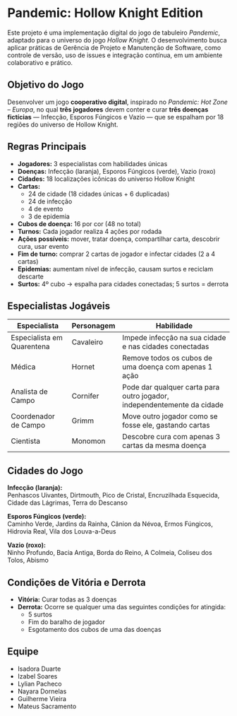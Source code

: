 # Pandemic: Hollow Knight Edition

Este projeto é uma implementação digital do jogo de tabuleiro *Pandemic*, adaptado para o universo do jogo *Hollow Knight*. O desenvolvimento busca aplicar práticas de Gerência de Projeto e Manutenção de Software, como controle de versão, uso de issues e integração contínua, em um ambiente colaborativo e prático.

## Objetivo do Jogo

Desenvolver um jogo **cooperativo digital**, inspirado no *Pandemic: Hot Zone – Europa*, no qual **três jogadores** devem conter e curar **três doenças fictícias** — Infecção, Esporos Fúngicos e Vazio — que se espalham por 18 regiões do universo de Hollow Knight.

## Regras Principais

- **Jogadores:** 3 especialistas com habilidades únicas
- **Doenças:** Infecção (laranja), Esporos Fúngicos (verde), Vazio (roxo)
- **Cidades:** 18 localizações icônicas do universo Hollow Knight
- **Cartas:**
  - 24 de cidade (18 cidades únicas + 6 duplicadas)
  - 24 de infecção
  - 4 de evento
  - 3 de epidemia
- **Cubos de doença:** 16 por cor (48 no total)
- **Turnos:** Cada jogador realiza 4 ações por rodada
- **Ações possíveis:** mover, tratar doença, compartilhar carta, descobrir cura, usar evento
- **Fim de turno:** comprar 2 cartas de jogador e infectar cidades (2 a 4 cartas)
- **Epidemias:** aumentam nível de infecção, causam surtos e reciclam descarte
- **Surtos:** 4º cubo → espalha para cidades conectadas; 5 surtos = derrota

## Especialistas Jogáveis

| Especialista               | Personagem |    Habilidade                                                             |
|----------------------------|------------|---------------------------------------------------------------------------|
| Especialista em Quarentena | Cavaleiro  | Impede infecção na sua cidade e nas cidades conectadas                    |
| Médica                     | Hornet     | Remove todos os cubos de uma doença com apenas 1 ação                     |
| Analista de Campo          | Cornifer   | Pode dar qualquer carta para outro jogador, independentemente da cidade   |
| Coordenador de Campo       | Grimm      | Move outro jogador como se fosse ele, gastando cartas                     | 
| Cientista                  | Monomon    | Descobre cura com apenas 3 cartas da mesma doença                         |

## Cidades do Jogo

**Infecção (laranja):**  
Penhascos Uivantes, Dirtmouth, Pico de Cristal, Encruzilhada Esquecida, Cidade das Lágrimas, Terra do Descanso

**Esporos Fúngicos (verde):**  
Caminho Verde, Jardins da Rainha, Cânion da Névoa, Ermos Fúngicos, Hidrovia Real, Vila dos Louva-a-Deus

**Vazio (roxo):**  
Ninho Profundo, Bacia Antiga, Borda do Reino, A Colmeia, Coliseu dos Tolos, Abismo

## Condições de Vitória e Derrota

- **Vitória:** Curar todas as 3 doenças
- **Derrota:** Ocorre se qualquer uma das seguintes condições for atingida:
  - 5 surtos
  - Fim do baralho de jogador
  - Esgotamento dos cubos de uma das doenças

## Equipe
- Isadora Duarte
- Izabel Soares
- Lylian Pacheco
- Nayara Dornelas
- Guilherme Vieira
- Mateus Sacramento